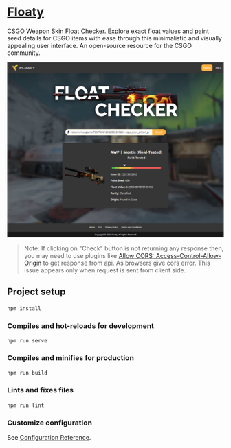 
# [Floaty](https://falcon883.github.io/Floaty/)

CSGO Weapon Skin Float Checker. Explore exact float values and paint seed details for CSGO items with ease through this minimalistic and visually appealing user interface. An open-source resource for the CSGO community.

![Dashboard](https://github.com/falcon883/Floaty/blob/main/screenshots/ss1.png)

> Note: If clicking on "Check" button is not returning any response then, you may need to use plugins like [Allow CORS: Access-Control-Allow-Origin](https://chrome.google.com/webstore/detail/allow-cors-access-control/lhobafahddgcelffkeicbaginigeejlf) to get response from api. As browsers give cors error.
> This issue appears only when request is sent from client side.

## Project setup
```
npm install
```

### Compiles and hot-reloads for development
```
npm run serve
```

### Compiles and minifies for production
```
npm run build
```

### Lints and fixes files
```
npm run lint
```

### Customize configuration
See [Configuration Reference](https://cli.vuejs.org/config/).
